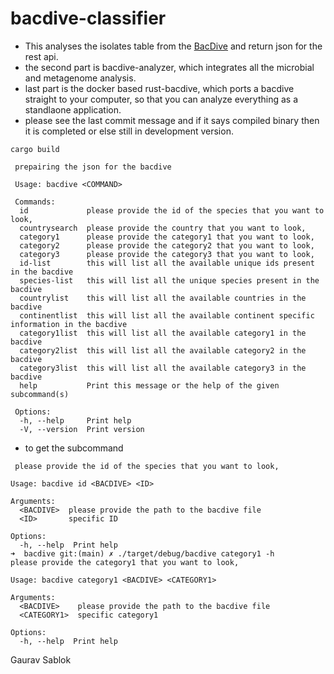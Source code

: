 # bacdive-classifier
- This analyses the isolates table from the [BacDive](https://bacdive.dsmz.de/) and return json for the rest api.
- the second part is bacdive-analyzer, which integrates all the microbial and metagenome analysis.
- last part is the docker based rust-bacdive, which ports a bacdive straight to your computer, so that you can analyze everything as a standlaone application.
- please see the last commit message and if it says compiled binary then it is completed or else still in development version.

 ```
 cargo build 
 ```
 
```
 prepairing the json for the bacdive

 Usage: bacdive <COMMAND>

 Commands:
  id             please provide the id of the species that you want to look,
  countrysearch  please provide the country that you want to look,
  category1      please provide the category1 that you want to look,
  category2      please provide the category2 that you want to look,
  category3      please provide the category3 that you want to look,
  id-list        this will list all the available unique ids present in the bacdive
  species-list   this will list all the unique species present in the bacdive
  countrylist    this will list all the available countries in the bacdive
  continentlist  this will list all the available continent specific information in the bacdive
  category1list  this will list all the available category1 in the bacdive
  category2list  this will list all the available category2 in the bacdive
  category3list  this will list all the available category3 in the bacdive
  help           Print this message or the help of the given subcommand(s)

 Options:
  -h, --help     Print help
  -V, --version  Print version

```

- to get the subcommand 

```
 please provide the id of the species that you want to look,

Usage: bacdive id <BACDIVE> <ID>

Arguments:
  <BACDIVE>  please provide the path to the bacdive file
  <ID>       specific ID

Options:
  -h, --help  Print help
➜  bacdive git:(main) ✗ ./target/debug/bacdive category1 -h
please provide the category1 that you want to look,

Usage: bacdive category1 <BACDIVE> <CATEGORY1>

Arguments:
  <BACDIVE>    please provide the path to the bacdive file
  <CATEGORY1>  specific category1

Options:
  -h, --help  Print help

```

Gaurav Sablok
